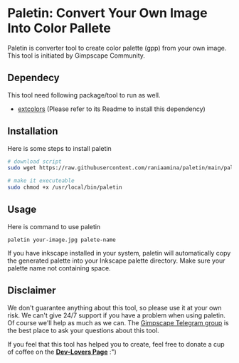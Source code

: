 # Paletin: Convert Your Own Image Into Color Pallete

Paletin is converter tool to create color palette (gpp) from your own image. This tool is initiated by Gimpscape Community. 



## Dependecy

This tool need following package/tool to run as well.

- [extcolors](https://github.com/CairX/extract-colors-py/) (Please refer to its Readme to install this dependency)



## Installation

Here is some steps to install paletin

```bash
# download script
sudo wget https://raw.githubusercontent.com/raniaamina/paletin/main/paletin -P /usr/local/bin/

# make it executeable
sudo chmod +x /usr/local/bin/paletin


```



## Usage

Here is command to use paletin

`paletin your-image.jpg palete-name`

If you have inkscape installed in your system, paletin will automatically copy the generated palette into your Inkscape palette directory. Make sure your palette name not containing space.



## Disclaimer

We don't guarantee anything about this tool, so please use it at your own risk. We can't give 24/7 support if you have a problem when using paletin. Of course we'll help as much as we can. The [Gimpscape Telegram group](https://t.me/gimpscape) is the best place to ask your questions about this tool.

If you feel that this tool has helped you to create, feel free to donate a cup of coffee on the [**Dev-Lovers Page**](https://devlovers.netlify.com/) :")
